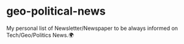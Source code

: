 # geo-political-news
My personal list of Newsletter/Newspaper to be always informed on Tech/Geo/Politics News.🌍
